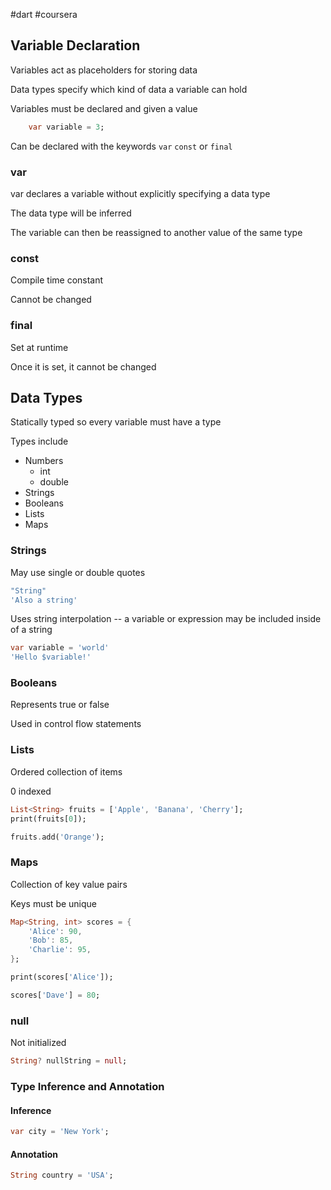 #dart #coursera 

## Variable Declaration

Variables act as placeholders for storing data

Data types specify which kind of data a variable can hold

Variables must be declared and given a value

```dart
	var variable = 3;
```
Can be declared with the keywords `var` `const` or `final`

### var

var declares a variable without explicitly specifying a data type

The data type will be inferred 

The variable can then be reassigned to another value of the same type

### const

Compile time constant

Cannot be changed

### final

Set at runtime

Once it is set, it cannot be changed

## Data Types

Statically typed so every variable must have a type

Types include 
- Numbers
	- int
	- double
- Strings
- Booleans
- Lists
- Maps

### Strings

May use single or double quotes 

```dart
"String"
'Also a string'
```

Uses string interpolation -- a variable or expression may be included inside of a string

```dart
var variable = 'world'
'Hello $variable!'
```


### Booleans

 Represents true or false

Used in control flow statements

### Lists

Ordered collection of items

0 indexed

```dart
List<String> fruits = ['Apple', 'Banana', 'Cherry'];
print(fruits[0]);

fruits.add('Orange');
```

### Maps

Collection of key value pairs

Keys must be unique

```dart
Map<String, int> scores = {
	'Alice': 90,
	'Bob': 85,
	'Charlie': 95,
};

print(scores['Alice']);

scores['Dave'] = 80;
```

### null

Not initialized

```dart
String? nullString = null;
```

### Type Inference and Annotation

#### Inference

```dart
var city = 'New York';
```

#### Annotation

```dart
String country = 'USA';
```

